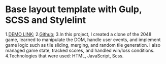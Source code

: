 # Base layout template with Gulp, SCSS and Stylelint

  1.[DEMO LINK](https://zvir91.github.io/2048/);
  2.[Github](https://github.com/zvir91/2048);
  3.In this project, I created a clone of the 2048 game, learned to manipulate the DOM, handle user events, and implement game logic such as tile sliding, 
    merging, and random tile generation. I also managed game state, tracked scores, and handled win/loss conditions.
  4.Technologies that were used: HTML, JavaScript, Scss.


